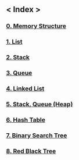 ## < Index >
### [0. Memory Structure](https://github.com/lkiung/STUDY/blob/master/Data_Structure/Memory_Structure.md)
### [1. List](https://github.com/lkiung/STUDY/blob/master/Data_Structure/List.md)
### [2. Stack](https://github.com/lkiung/STUDY/blob/master/Data_Structure/Stack.md)
### [3. Queue](https://github.com/lkiung/STUDY/blob/master/Data_Structure/Queue.md)
### [4. Linked List](https://github.com/lkiung/STUDY/blob/master/Data_Structure/LinkedList.md)
### [5. Stack, Queue (Heap)](https://github.com/lkiung/STUDY/blob/master/Data_Structure/QueueStack2.md)
### [6. Hash Table](https://github.com/lkiung/STUDY/blob/master/Data_Structure/HashTable.md)
### [7. Binary Search Tree](https://github.com/lkiung/STUDY/blob/master/Data_Structure/BinarySearchTree.md)
### [8. Red Black Tree](https://github.com/lkiung/STUDY/blob/master/Data_Structure/RedBlackTree.md)

